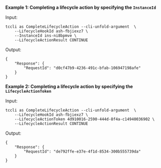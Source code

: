 **Example 1: Completing a lifecycle action by specifying the `InstanceId`**



Input: 

```
tccli as CompleteLifecycleAction --cli-unfold-argument  \
    --LifecycleHookId ash-fbjiexz7 \
    --InstanceId ins-ni8bpmve \
    --LifecycleActionResult CONTINUE
```

Output: 
```
{
    "Response": {
        "RequestId": "d0cf47b9-4236-491c-bfab-106947198afe"
    }
}
```

**Example 2: Completing a lifecycle action by specifying the `LifecycleActionToken`**



Input: 

```
tccli as CompleteLifecycleAction --cli-unfold-argument  \
    --LifecycleHookId ash-fbjiexz7 \
    --LifecycleActionToken 4d910016-2590-444d-8f4a-c14940036902 \
    --LifecycleActionResult CONTINUE
```

Output: 
```
{
    "Response": {
        "RequestId": "de792ffe-e37e-4f1d-8534-300b555739da"
    }
}
```

